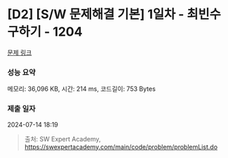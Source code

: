 # [D2] [S/W 문제해결 기본] 1일차 - 최빈수 구하기 - 1204 

[문제 링크](https://swexpertacademy.com/main/code/problem/problemDetail.do?contestProbId=AV13zo1KAAACFAYh) 

### 성능 요약

메모리: 36,096 KB, 시간: 214 ms, 코드길이: 753 Bytes

### 제출 일자

2024-07-14 18:19



> 출처: SW Expert Academy, https://swexpertacademy.com/main/code/problem/problemList.do